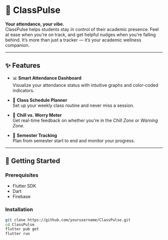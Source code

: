# 📘 ClassPulse

**Your attendance, your vibe.**  
ClassPulse helps students stay in control of their academic presence. Feel at ease when you're on track, and get helpful nudges when you're falling behind. It’s more than just a tracker — it’s your academic wellness companion.

---

## ✨ Features

- 📊 **Smart Attendance Dashboard**  
  Visualize your attendance status with intuitive graphs and color-coded indicators.

- 📅 **Class Schedule Planner**  
  Set up your weekly class routine and never miss a session.

- 🧠 **Chill vs. Worry Meter**  
  Get real-time feedback on whether you're in the *Chill Zone* or *Warning Zone*.

- 📆 **Semester Tracking**  
  Plan from semester start to end and monitor your progress.

---

## 🚀 Getting Started

### Prerequisites

- Flutter SDK
- Dart
- Firebase

### Installation

```bash
git clone https://github.com/yourusername/ClassPulse.git
cd ClassPulse
flutter pub get
flutter run